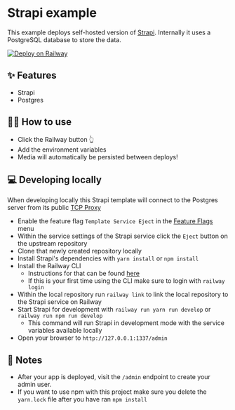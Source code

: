 # Strapi example

This example deploys self-hosted version of [Strapi](https://strapi.io/). Internally it uses a PostgreSQL database to store the data.

[![Deploy on Railway](https://railway.app/button.svg)](https://railway.app/new/template/strapi?referralCode=milo)

## ✨ Features

- Strapi
- Postgres

## 💁‍♀️ How to use

- Click the Railway button 👆
- Add the environment variables
- Media will automatically be persisted between deploys!

## 💻 Developing locally

When developing locally this Strapi template will connect to the Postgres server from its public [TCP Proxy](https://docs.railway.app/deploy/exposing-your-app#tcp-proxying)

- Enable the feature flag `Template Service Eject` in the [Feature Flags](https://railway.app/account/feature-flags) menu
- Within the service settings of the Strapi service click the `Eject` button on the upstream repository
- Clone that newly created repository locally
- Install Strapi's dependencies with `yarn install` or `npm install`
- Install the Railway CLI
    - Instructions for that can be found [here](https://docs.railway.app/develop/cli#installation)
    - If this is your first time using the CLI make sure to login with `railway login`
- Within the local repository run `railway link` to link the local repository to the Strapi service on Railway
- Start Strapi for development with `railway run yarn run develop` or `railway run npm run develop`
    - This command will run Strapi in development mode with the service variables available locally
- Open your browser to `http://127.0.0.1:1337/admin`

## 📝 Notes

- After your app is deployed, visit the `/admin` endpoint to create your admin user.
- If you want to use npm with this project make sure you delete the `yarn.lock` file after you have ran `npm install`
